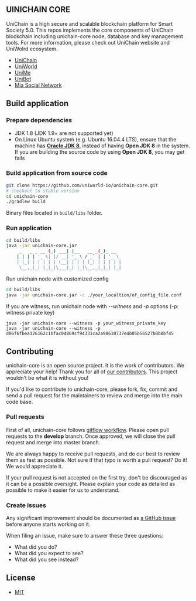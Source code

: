 
## UINICHAIN CORE
UniChain is a high secure and scalable blockchain platform for Smart Society 5.0. This repos implements the core components of UniChain blockchain including unichain-core node, database and key management tools. For more information, please check out UniChain website and UniWolrd ecosystem.
- [UniChain](https://unichain.world)
- [UniWorld](https://uniworld.io) 
- [UniMe](https://unime.world)
- [UniBot](https://unibot.org)
- [Mia Social Network](https://mia.world)


## Build application
### Prepare dependencies

* JDK 1.8 (JDK 1.9+ are not supported yet)
* On Linux Ubuntu system (e.g. Ubuntu 16.04.4 LTS), ensure that the machine has [__Oracle JDK 8__](https://www.digitalocean.com/community/tutorials/how-to-install-java-with-apt-get-on-ubuntu-16-04), instead of having __Open JDK 8__ in the system. If you are building the source code by using __Open JDK 8__, you may get fails

### Build application from source code
```bash
git clone https://github.com/uniworld-io/unichain-core.git
# checkout to stable version 
cd unichain-core
./gradlew build 
```
Binary files located in `build/libs` folder. 

### Run application
```bash 
cd build/libs
java -jar unichain-core.jar
     _   _ _ __ (_) ___| |__   __ _(_)_ __  
    | | | | '_ \| |/ __| '_ \ / _` | | '_ \ 
    | |_| | | | | | (__| | | | (_| | | | | |
     \__,_|_| |_|_|\___|_| |_|\__,_|_|_| |_|

```
Run unichain node with customized config
```bash
cd build/libs
java -jar unichain-core.jar -c ./your_localtion/of_config_file.conf
```
If you are witness, run unichain node with *--witness* and *-p* options (-p: witness private key)
```
java -jar unichain-core --witness -p your_witness_private_key
java -jar unichain-core --witness -p d06f6fbea126162c1bfac04869cf94331ca2a98610737e4b05b56527b0b8bf45
``` 
## Contributing
unichain-core is an open source project.
It is the work of contributors. We appreciate your help!
Thank you for all of [our contributors](https://github.com/uniworld-io/unichain-core/graphs/contributors). This project wouldn’t be what it is without you!


If you'd like to contribute to unichain-core, please fork, fix, commit and send a pull request for the maintainers to review and merge into the main code base.   

### Pull requests

First of all, unichain-core follows [gitflow workflow](
https://www.atlassian.com/git/tutorials/comparing-workflows/gitflow-workflow).
Please open pull requests to the **develop** branch. Once approved,
we will close the pull request and merge into master branch.

We are always happy to receive pull requests, and do our best to
review them as fast as possible. Not sure if that typo is worth a pull
request? Do it! We would appreciate it.

If your pull request is not accepted on the first try, don't be
discouraged as it can be a possible oversight. Please explain your code as
detailed as possible to make it easier for us to understand.

### Create issues

Any significant improvement should be documented as [a GitHub
issue](https://github.com/uniworld-io/unichain-core/issues) before anyone
starts working on it.

When filing an issue, make sure to answer these three questions:

- What did you do?
- What did you expect to see?
- What did you see instead?

## License
* [MIT](https://github.com/unichainprotocol/unichain-core/blob/master/LICENSE)
